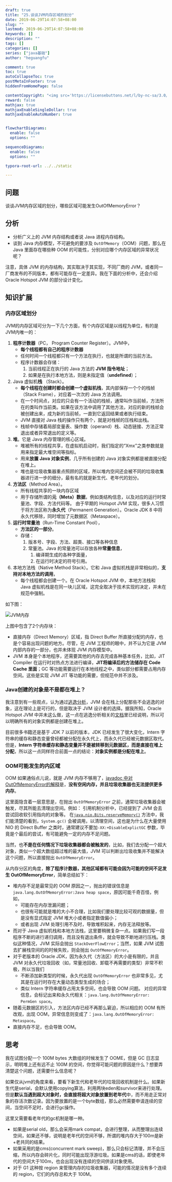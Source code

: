 ```yaml
---
draft: true
title: "25.谈谈JVM内存区域的划分"
date: 2019-06-29T14:07:58+08:00
slug: "" 
lastmod: 2019-06-29T14:07:58+08:00
keywords: []
description: ""
tags: []
categories: []
series: ["java基础"]
author: "heguangfu"

comment: true
toc: true
autoCollapseToc: true
postMetaInFooter: true
hiddenFromHomePage: false

contentCopyright: "<img src='https://licensebuttons.net/l/by-nc-sa/3.0/88x31.png'><br/>感谢阅读，如果有问题请您留言，我会及时改正<br/> 本博客所有原创文章版权归hgf所有，转载请注明出处hgfkeep.github.io"
reward: false
mathjax: true
mathjaxEnableSingleDollar: true
mathjaxEnableAutoNumber: true


flowchartDiagrams:
  enable: false
  options: ""

sequenceDiagrams: 
  enable: false
  options: ""

typora-root-url: ../../static

---
```


## 问题

谈谈JVM内存区域的划分，哪些区域可能发生OutOfMemoryError？

## 分析

* 分析广义上的 JVM 内存结构或者说 Java 进程内存结构。 
* 谈到 Java 内存模型，不可避免的要涉及 `OutOfMemory`（OOM）问题，那么在 Java 里面存在哪些种 OOM 的可能性，分别对应哪个内存区域的异常状况呢？ 

注意，具体 JVM 的内存结构，其实取决于其实现，不同厂商的 JVM，或者同一厂商发布的不同版本，都有可能存在一定差异。我在下面的分析中，还会介绍 Oracle Hotspot JVM 的部分设计变化。

## 知识扩展

### 内存区域划分


JVM的内存区域可分为一下几个方面，有个内存区域是以线程为单位，有的是JVM内唯一的：

1. **程序计数器**（PC， Program Counter Register）。JVM中，
    * **每个线程都有自己的程序计数器**
    * 任何时间一个线程都只有一个方法在执行，也就是所谓的当前方法。
    * 程序计数器会存储：
        1. 当前线程正在执行的 Java 方法的 **JVM 指令地址**；
        2. 如果是在执行本地方法，则是未指定值（**undefined**）；
2. Java 虚拟机**栈** （Stack）。
    * **每个线程在创建时都会创建一个虚拟机栈**，其内部保存一个个的栈帧（Stack Frame），对应着一次次的 Java 方法调用。
    * 在一个时间点，对应的只会有一个活动的栈帧，通常叫作当前帧，方法所在的类叫作当前类。如果在该方法中调用了其他方法，对应的新的栈帧会被创建出来，成为新的当前帧，一直到它返回结果或者执行结束。
    * JVM 直接对 Java 栈的操作只有两个，就是对栈帧的压栈和出栈。 
    * 栈帧中存储着局部变量表、操作数（operand）栈、动态链接、方法正常退出或者异常退出的定义等。
3. **堆**。它是 Java 内存管理的核心区域。
    * 堆被所有的线程共享，在虚拟机启动时，我们指定的“Xmx”之类参数就是用来指定最大堆空间等指标。 
    * 用来**放置 Java 对象实例**，几乎所有创建的 Java 对象实例都是被直接分配在堆上。
    * 堆也是垃圾收集器重点照顾的区域，所以堆内空间还会被不同的垃圾收集器进行进一步的细分，最有名的就是新生代、老年代的划分。
4. **方法区**（Method Area）。
    * 所有线程共享的一块内存区域
    * 用于存储所谓的**元（Meta）数据**，例如类结构信息，以及对应的运行时常量池、字段、方法代码等。 由于早期的 Hotspot JVM 实现，很多人习惯于将方法区称为**永久代**（Permanent Generation）。Oracle JDK 8 中将永久代移除，同时增加了元数据区（Metaspace）。 
5. **运行时常量池**（Run-Time Constant Pool），
    * **方法区的一部分**。
    * 存储：
        1. 版本号、字段、方法、超类、接口等各种信息
        2. 常量池。Java 的常量池可以存放各种**常量信息**，
            1. 编译期生成的各种字面量，
            2. 在运行时决定的符号引用。 
6. 本地方法栈（Native Method Stack）。它和 Java 虚拟机栈是非常相似的，**支持对本地方法的调用**，
    * 每个线程都会创建一个。在 Oracle Hotspot JVM 中，本地方法栈和 Java 虚拟机栈是在同一块儿区域，这完全取决于技术实现的决定，并未在规范中强制。

如下图：

![JVM内存](/img/25.谈谈JVM内存区域的划分/JVM内存.png)

上图中包含了2个内存块：

* 直接内存（Direct Memory）区域，指 Direct Buffer 所直接分配的内存，也是个容易出现问题的地方。尽管，在 JVM 工程师的眼中，并不认为它是 JVM 内部内存的一部分，也并未体现 JVM 内存模型中。 
* JVM 本身是个本地程序，还需要其他的内存去完成各种基本任务，比如，JIT Compiler 在运行时对热点方法进行编译，**JIT将编译后的方法储存在 Code Cache 里面**；GC 等功能需要运行在本地线程之中，类似部分都需要占用内存空间。这些是实现 JVM JIT 等功能的需要，但规范中并不涉及。


### Java创建的对象是不是都在堆上？

我注意到有一些观点，认为通过[逃逸分析](https://en.wikipedia.org/wiki/Escape_analysis)，JVM 会在栈上分配那些不会逃逸的对象，这在理论上是可行的，但是取决于 JVM 设计者的选择。据我所知，Oracle Hotspot JVM 中并未这么做，这一点在逃逸分析相关的[文档](https://docs.oracle.com/javase/8/docs/technotes/guides/vm/performance-enhancements-7.html#escapeAnalysis)里已经说明，所以可以明确所有的对象实例都是创建在堆上。 

目前很多书籍还是基于 JDK 7 以前的版本，JDK 已经发生了很大变化，Intern 字符串的缓存和静态变量曾经都被分配在永久代上，而永久代已经被元数据区取代。但是，**Intern 字符串缓存和静态变量并不是被转移到元数据区，而是直接在堆上分配**，所以这一点同样符合前面一点的结论：**对象实例都是分配在堆上**。 

### OOM可能发生的内区域

OOM 如果通俗点儿说，就是 JVM 内存不够用了，[javadoc 中对OutOfMemoryError的解释](https://docs.oracle.com/javase/9/docs/api/java/lang/OutOfMemoryError.html)是，**没有空闲内存，并且垃圾收集器也无法提供更多内存**。 

这里面隐含着一层意思是，在抛出 `OutOfMemoryError` 之前，通常垃圾收集器会被触发，尽其所能去清理出空间。例如： 引用机制分析中，已经提到了 JVM 会去尝试回收软引用指向的对象等。 在[`java.nio.Bits.reserveMemory()`](http://hg.openjdk.java.net/jdk/jdk/file/9f62267e79df/src/java.base/share/classes/java/nio/Bits.java) 方法中，我们能清楚的看到，`System.gc()` 会被调用，以清理空间，这也是为什么在大量使用 NIO 的 Direct Buffer 之类时，通常建议不要加`-XX:+DisableExplictGC` 参数，毕竟是个最后的尝试，有可能避免一定的内存不足问题。 

当然，也**不是在任何情况下垃圾收集器都会被触发的**，比如，我们去分配一个超大对象，类似一个超大数组超过堆的最大值，JVM 可以判断出垃圾收集并不能解决这个问题，所以直接抛出 `OutOfMemoryError`。


从内存分区的角度，**除了程序计数器，其他区域都有可能会因为可能的空间不足发生 OutOfMemoryError**，简单总结如下： 

* 堆内存不足是最常见的 OOM 原因之一，抛出的错误信息是`java.lang.OutOfMemoryError:Java heap space`，原因可能千奇百怪，例如，
    * 可能存在内存泄漏问题；
    * 也很有可能就是堆的大小不合理，比如我们要处理比较可观的数据量，但是没有显式指定 JVM 堆大小或者指定数值偏小；
    * 或者出现 JVM 处理引用不及时，导致堆积起来，内存无法释放等。 
* 而对于 Java 虚拟机栈和本地方法栈，这里要稍微复杂一点。如果我们写一段程序不断的进行递归调用，而且没有退出条件，就会导致不断地进行压栈。类似这种情况，JVM 实际会抛出 `StackOverFlowError`；当然，如果 JVM 试图去扩展栈空间的的时候失败，则会抛出 `OutOfMemoryError`。 
* 对于老版本的 Oracle JDK，因为永久代（方法区）的大小是有限的，并且 JVM 对永久代垃圾回收（如，常量池回收、卸载不再需要的类型）非常不积极，所以当我们
    * 不断添加新类型的时候，永久代出现 `OutOfMemoryError` 也非常多见，尤其是在运行时存在大量动态类型生成的场合；
    * 类似 Intern 字符串缓存占用太多空间，也会导致 OOM 问题。
    对应的异常信息，会标记出来和永久代相关：`java.lang.OutOfMemoryError: PermGen space`。 
* 随着元数据区的引入，方法区内存已经不再那么窘迫，所以相应的 OOM 有所改观，出现 OOM，异常信息则变成了：`java.lang.OutOfMemoryError: Metaspace`。 
* 直接内存不足，也会导致 OOM。



## 思考

我在试图分配一个 100M bytes 大数组的时候发生了 OOME，但是 GC 日志显示，明明堆上还有远不止 100M 的空间，你觉得可能问题的原因是什么？想要弄清楚这个问题，还需要什么信息呢？

如果仅从jvm的角度来看，要看下新生代和老年代的垃圾回收机制是什么。如果新生代是serial，会默认使用copying算法，利用两块eden和survivor来进行处理。但是**默认当遇到超大对象时，会直接将超大对象放置到老年代**中，而不用走正常对象的存活次数记录。因为要放置的是一个byte数组，那么必然需要申请连续的空间，当空间不足时，会进行gc操作。

这里又需要看老年代的gc机制是哪一种。

* 如果是serial old，那么会采用mark compat，会进行整理，从而整理出连续空间，如果还不够，说明是老年代的空间不够，所谓的堆内存大于100m是新+老共同的结果。
* 如果采用的是cms(concurrent mark sweep)，那么只会标记清理，并不会压缩，所以内存会碎片化，同时可能出现浮游垃圾。如果是cms的话，即使老年代的空间大于100m，也会出现没有连续的空间供该对象使用。
* 对于 G1 这种按 region 来管理内存的垃圾收集器，可能的情况是没有多个连续的 region，它们的内存总和大于 100M。
